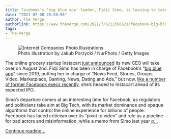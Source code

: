 ```yaml
---
title: Facebook’s ‘big blue app’ leader, Fidji Simo, is leaving to take over Instacart
date: "2021-07-08 20:20:56"
author: The Verge
authorlink: https://www.theverge.com/2021/7/8/22568621/facebook-big-blue-app-leader-fidji-simo-instacart-ceo
tags:
- The-Verge
---
```

<figure>
      <img alt="Internet Companies Photo Illustrations" src="https://cdn.vox-cdn.com/thumbor/S-L6u9bVvzEusfAcYsjUzQshfks=/0x0:3543x2362/1310x873/cdn.vox-cdn.com/uploads/chorus_image/image/69558131/1233805336.0.jpg" />
        <figcaption>Photo illustration by Jakub Porzycki / NurPhoto / Getty Images</figcaption>
    </figure>

  <p id="JgHElx">The online grocery startup Instacart <a href="https://go.redirectingat.com?id=66960X1514734&amp;xs=1&amp;url=https%3A%2F%2Fwww.instacart.com%2Fcompany%2Fpressreleases%2Finstacart-appoints-board-member-fidji-simo-to-chief-executive-officer-and-announces-founder-and-current-ceo-apoorva-mehta-will-serve-as-executive-chairman-of-the-board%2F&amp;referrer=theverge.com&amp;sref=https%3A%2F%2Fwww.theverge.com%2F2021%2F7%2F8%2F22568621%2Ffacebook-big-blue-app-leader-fidji-simo-instacart-ceo" rel="sponsored nofollow noopener" target="_blank">just announced</a> its new CEO will take over on August 2nd. Fidji Simo has been in charge of Facebook’s “<a href="https://bits.blogs.nytimes.com/2014/04/16/can-facebook-innovate-a-conversation-with-mark-zuckerberg/">big blue app</a>” since 2019, putting her in charge of “News Feed, Stories, Groups, Video, Marketplace, Gaming, News, Dating and Ads,” but now, <a href="https://www.theinformation.com/articles/instacart-s-facebook-hiring-program">like a number of former Facebook execs recently</a>, she’s headed to Instacart ahead of its expected IPO.</p>
<p id="kbKVjb">Simo’s departure comes at an interesting time for Facebook, as regulators and politicians take aim at Big Tech, with its market dominance and opaque algorithms that control the online experience for billions of people. Facebook has faced criticism over its “pivot to video” and role as a pipeline for bad actors and misinformation, while a memo from Simo last year <a href="https://www.theverge.com/21444203/facebook-leaked-audio-zuckerberg-trump-pandemic-blm">p...</a></p>
  <p>
    <a href="https://www.theverge.com/2021/7/8/22568621/facebook-big-blue-app-leader-fidji-simo-instacart-ceo">Continue reading&hellip;</a>
  </p>